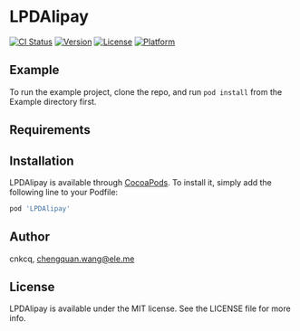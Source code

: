 # LPDAlipay

[![CI Status](https://img.shields.io/travis/cnkcq/LPDAlipay.svg?style=flat)](https://travis-ci.org/cnkcq/LPDAlipay)
[![Version](https://img.shields.io/cocoapods/v/LPDAlipay.svg?style=flat)](https://cocoapods.org/pods/LPDAlipay)
[![License](https://img.shields.io/cocoapods/l/LPDAlipay.svg?style=flat)](https://cocoapods.org/pods/LPDAlipay)
[![Platform](https://img.shields.io/cocoapods/p/LPDAlipay.svg?style=flat)](https://cocoapods.org/pods/LPDAlipay)

## Example

To run the example project, clone the repo, and run `pod install` from the Example directory first.

## Requirements

## Installation

LPDAlipay is available through [CocoaPods](https://cocoapods.org). To install
it, simply add the following line to your Podfile:

```ruby
pod 'LPDAlipay'
```

## Author

cnkcq, chengquan.wang@ele.me

## License

LPDAlipay is available under the MIT license. See the LICENSE file for more info.
